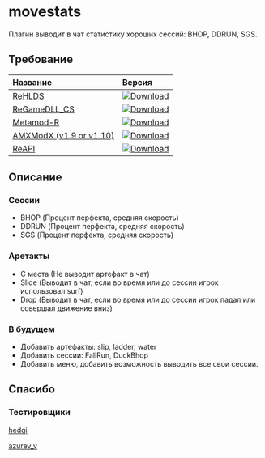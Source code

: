 # movestats
Плагин выводит в чат статистику хороших сессий: BHOP, DDRUN, SGS.

## Требование
| Название | Версия |
| :- | :- |
| [ReHLDS](https://github.com/rehlds/rehlds) | [![Download](https://img.shields.io/github/v/release/rehlds/rehlds?include_prereleases&style=flat-square)](https://github.com/rehlds/rehlds/releases) |
| [ReGameDLL_CS](https://github.com/rehlds/ReGameDLL_CS/releases) | [![Download](https://img.shields.io/github/v/release/s1lentq/ReGameDLL_CS?include_prereleases&style=flat-square)](https://github.com/rehlds/ReGameDLL_CS/releases) |
| [Metamod-R](https://github.com/rehlds/Metamod-R/releases) | [![Download](https://img.shields.io/github/v/release/rehlds/Metamod-R?include_prereleases&style=flat-square)](https://github.com/rehlds/Metamod-R/releases) |
| [AMXModX (v1.9 or v1.10)](https://www.amxmodx.org/downloads-new.php) | [![Download](https://img.shields.io/badge/AMXModX-%3E%3D1.9.0-blue?style=flat-square)](https://www.amxmodx.org/downloads-new.php) |
| [ReAPI](https://github.com/rehlds/reapi) | [![Download](https://img.shields.io/github/v/release/rehlds/reapi?include_prereleases&style=flat-square)](https://github.com/rehlds/reapi) |

## Описание

### Сессии
- BHOP (Процент перфекта, средняя скорость)
- DDRUN (Процент перфекта, средняя скорость)
- SGS (Процент перфекта, средняя скорость)

### Аретакты
- С места (Не выводит артефакт в чат)
- Slide (Выводит в чат, если во время или до сессии игрок использовал surf)
- Drop (Выводит в чат, если во время или до сессии игрок падал или совершал движение вниз)

### В будущем
- Добавить артефакты: slip, ladder, water
- Добавить сессии: FallRun, DuckBhop
- Добавить меню, добавить возможность выводить все свои сессии.

## Спасибо

### Тестировщики
[hedqi](https://github.com/hedqi)

[azurev_v](https://www.twitch.tv/azurev_v)
